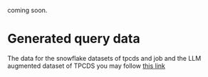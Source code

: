 coming soon.


# Generated query data
The data for the snowflake datasets of tpcds and job and the LLM augmented dataset of TPCDS you may follow [this link](https://www.dropbox.com/scl/fi/686eh4fuub8uky7jybk4o/2025_06_26_final_vldb_queries.tar.gz?rlkey=3rmymygnnno2xwjq1ngzwf993&st=9ajey4jy&dl=0)
